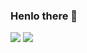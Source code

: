 ### Henlo there 👋


![](https://github-stats-geraldinp.vercel.app/api?username=GeraldiNP&count_private=true&show_icons=true&locale=it&title_color=823ca2&bg_color=010101&text_color=347a8f&icon_color=ec6a1e&border_color=3e464c&hide_border=false)
![](https://github-stats-geraldinp.vercel.app/api/top-langs/?username=GeraldiNP&count_private=true&show_icons=true&locale=it&title_color=823ca2&bg_color=010101&text_color=347a8f&icon_color=ec6a1e&border_color=3e464c&hide_border=false)
<!---
- 👋 Hi, I’m @GeraldiNP
- 👀 I’m interested in making code that works
- 🌱 I’m currently learning random things
- 📫 How to reach me: Discord (GeraldiNP#0034)
GeraldiNP/GeraldiNP is a ✨ special ✨ repository because its `README.md` (this file) appears on your GitHub profile.
You can click the Preview link to take a look at your changes.
--->
